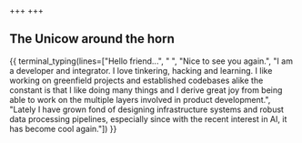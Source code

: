 +++
+++

## The Unicow around the horn

{{ terminal_typing(lines=["Hello friend...", " ", "Nice to see you again.", "I am a developer and integrator. I love tinkering, hacking and learning. I like working on greenfield projects and established codebases alike the constant is that I like doing many things and I derive great joy from being able to work on the multiple layers involved in product development.", "Lately I have grown fond of designing infrastructure systems and robust data processing pipelines, especially since with the recent interest in AI, it has become cool again."]) }}
